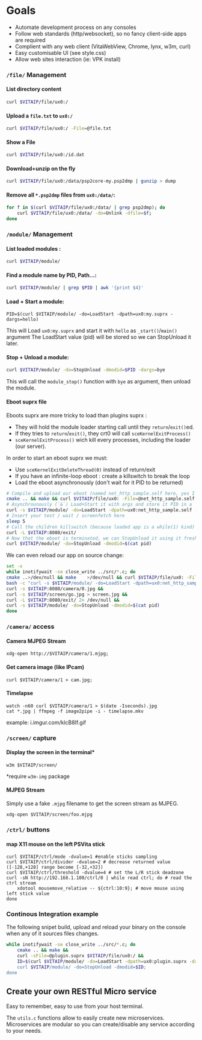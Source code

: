 # Goals
- Automate development process on any consoles
- Follow web standards (http/websocket), so no fancy client-side apps are required
- Complient with any web client (VitaWebView, Chrome, lynx, w3m, curl)
- Easy customisable UI (see style.css)
- Allow web sites interaction (ie: VPK install)

### `/file/` Management

#### List directory content

```sh
curl $VITAIP/file/ux0:/
```

#### Upload a `file.txt` to `ux0:/`

```sh
curl $VITAIP/file/ux0:/ -File=@file.txt
```

#### Show a File

```sh
curl $VITAIP/file/ux0:/id.dat
```

#### Download+unzip on the fly

```sh
curl $VITAIP/file/ux0:/data/psp2core-my.psp2dmp | gunzip > dump
```

#### Remove all `*.psp2dmp` files from `ux0:/data/`:

```sh
for f in $(curl $VITAIP/file/ux0:/data/ | grep psp2dmp); do
	curl $VITAIP/file/ux0:/data/ -do=Unlink -dfile=$f;
done
```


### `/module/` Management

#### List loaded modules :

```sh
curl $VITAIP/module/
```

#### Find a module name by PID, Path...:

```sh
curl $VITAIP/module/ | grep $PID | awk '{print $4}'
```

#### Load + Start a module:

```
PID=$(curl $VITAIP/module/ -do=LoadStart -dpath=ux0:my.suprx -dargs=hello)
```

This will Load `ux0:my.suprx` and start it with `hello` as `_start()`/`main()` argument
The LoadStart value (pid) will be stored so we can StopUnload it later.

#### Stop + Unload a module:

```sh
curl $VITAIP/module/ -do=StopUnload -dmodid=$PID -dargs=bye
```
This will call the `module_stop()` function with `bye` as argument, then unload the module.
 
#### Eboot suprx file

Eboots suprx are more tricky to load than plugins suprx :
- They will hold the module loader starting call until they `return`/`exit()`ed.
- If they tries to `return`/`exit()`, they crt0 will call `sceKernelExitProcess()`
- `sceKernelExitProcess()` wich kill every processes, including the loader (our server).

In order to start an eboot suprx we must:
- Use `sceKernelExitDeleteThread(0)` instead of return/exit
- If you have an infinite-loop eboot : create a killswitch to break the loop
- Load the eboot asynchronously (don't wait for it PID to be returned)

```sh
# Compile and upload our eboot (named net_http_sample.self here, yes I know it's confusing)
cmake .. && make && curl $VITAIP/file/ux0: -File=@net_http_sample.self
# Asynchrounously (`&`) Load+Start it with args and store it PID in a `pid` file
curl -s $VITAIP/module/ -do=LoadStart -dpath=ux0:net_http_sample.self -dargs=8080 > pid &
# Insert your test / wait / screenfetch here
sleep 5
# Call the children killswitch (because loaded app is a while(1) kind)
curl -L $VITAIP:8080/exit/
# Now that the eboot is terminated, we can StopUnload it using it freshly returned pid
curl $VITAIP/module/ -do=StopUnload -dmodid=$(cat pid)
```

We can even reload our app on source change:

```sh
set -x
while inotifywait -se close_write ../src/*.c; do
cmake ..>/dev/null && make    >/dev/null && curl $VITAIP/file/ux0: -File=@net_http_sample.self &&
bash -c "curl -s $VITAIP/module/ -do=LoadStart -dpath=ux0:net_http_sample.self -dargs=8080 > pid &" && sleep 1 &&
curl -s $VITAIP:8080/camera/0.jpg &&
curl -s $VITAIP/screen/go.jpg > screen.jpg &&
curl -L $VITAIP:8080/exit/ 2> /dev/null &&
curl -s $VITAIP/module/ -do=StopUnload -dmodid=$(cat pid)
done
```

### `/camera/` access

#### Camera MJPEG Stream

```
xdg-open http://$VITAIP/camera/1.mjpg;
```

#### Get camera image (like IPcam)

```
curl $VITAIP/camera/1 > cam.jpg;
```

#### Timelapse

```
watch -n60 curl $VITAIP/camera/1 > $(date -Iseconds).jpg
cat *.jpg | ffmpeg -f image2pipe -i - timelapse.mkv
```

example: i.imgur.com/klcB8If.gif

### `/screen/` capture

#### Display the screen in the terminal*

```
w3m $VITAIP/screen/
```

*require `w3m-img` package

#### MJPEG Stream

Simply use a fake `.mjpg` filename to get the screen stream as MJPEG.

```
xdg-open $VITAIP/screen/foo.mjpg
```

### `/ctrl/` buttons

#### map X11 mouse on the left PSVita stick

```
curl $VITAIP/ctrl/mode -dvalue=1 #enable sticks sampling
curl $VITAIP/ctrl/divider -dvalue=2 # decrease returned value ([-128,+128] range become [-32,+32])
curl $VITAIP/ctrl/threshold -dvalue=4 # set the L/R stick deadzone
curl -sN http://192.168.1.100/ctrl/0 | while read ctrl; do # read the ctrl stream
	xdotool mousemove_relative -- ${ctrl:10:9}; # move mouse using left stick value
done
```


### Continous Integration example

The following snipet build, upload and reload your binary on the console
when any of it sources files changes.

```sh
while inotifywait -se close_write ../src/*.c; do
	cmake .. && make &&
	curl -sFile=@plugin.suprx $VITAIP/file/ux0:/ &&
	ID=$(curl $VITAIP/module/ -do=LoadStart -dpath=ux0:plugin.suprx -dargs=12345") &&
	curl $VITAIP/module/ -do=StopUnload -dmodid=$ID;
done
```

## Create your own RESTful Micro service
Easy to remember, easy to use from your host terminal.

The `utils.c` functions allow to easily create new microservices.
Microservices are modular so you can create/disable any service according to your needs.

